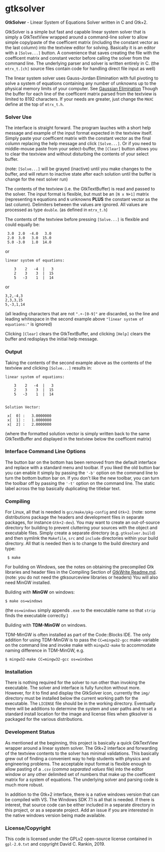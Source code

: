 # gtksolver
**GtkSolver** - Linear System of Equations Solver written in C and Gtk+2.

GtkSolver is a simple but fast and capable linear system solver that is simply a GtkTextView wrapped around a command-line solver to allow simple copy/paste of the coefficent matrix (including the constant vector as the last column) into the textview editor for solving. Basically it is an editor with a `[Solve...]` button.  A convenience that saves creating the file with the coefficent matrix and constant vector before calling the solver from the command line. The underlying parser and solver is written entirely in C. (the `mtrx_t.[ch]` source files contain code for handling direct file input as well)

The linear system solver uses Gauss-Jordan Elimination with full pivoting to solve a system of equations containing any number of unknowns up to the physical memory limits of your computer. See [Gaussian Elimination](https://en.wikipedia.org/wiki/Gaussian_elimination) Though the buffer for each line of the coefficent matrix parsed from the textview is limited to 8192 characters. If your needs are greater, just change the `MAXC` define at the top of `mtrx_t.h`.

### Solver Use

The interface is straight forward. The program lauches with a short help message and example of the input format expected in the textview itself. Simply paste your coefficent matrix with the constant vector as the final column replacing the help message and click `[Solve...]`. Or if you need to middle-mouse paste from your select-buffer, the `[Clear]` button allows you to clear the textview and without disturbing the contents of your select buffer.

(note: `[Solve...]` will be grayed (inactive) until you make changes to the buffer, and will return to inactive state after each solution until the buffer is change for the next solver run)

The contents of the textview (i.e. the GtkTextBuffer) is read and passed to the solver. The input format is flexible, but must be an `[N x N+1]` matrix (representing `N` equations and `N` unknowns **PLUS** the constant vector as the last column). Delimiters between the values are ignored. All values are processed as type `double`. (as defined in `mtrx_t.h`)

The contents of the textview before pressing `[Solve...]` is flexible and could equally be:

     3.0  2.0  -4.0   3.0
     2.0  3.0   3.0  15.0
     5.0 -3.0   1.0  14.0

or


    linear system of equations:

        3    2   -4  |   3
        2    3    3  |  15
        5   -3    1  |  14

or

    3,2,-4,3
    2,3,3,15
    5,-3,1,14

(all leading characters that are not `".+-[0-9]"` are discarded, so the line and leading whitespace in the second example above `"linear system of equations:"` is ignored)

Clicking `[Clear]` clears the GtkTextBuffer, and clicking `[Help]` clears the buffer and redisplays the initial help message.

### Output

Taking the contents of the second example above as the contents of the textview and clicking `[Solve...]` results in:

    linear system of equations:

        3    2   -4  |   3
        2    3    3  |  15
        5   -3    1  |  14


    Solution Vector:

     x[  0] :   3.0000000
     x[  1] :   1.0000000
     x[  2] :   2.0000000

(where the formatted solution vector is simply written back to the same GtkTextBuffer and displayed in the textview below the coefficent matrix)

### Interface Command Line Options

The button bar on the bottom has been removed from the default interface and replace with a standard menu and toolbar. If you liked the old button bar you can enable it simply by passing the `'-b'` option on the command line to turn the bottom button bar on. If you don't like the new toolbar, you can turn the toolbar off by passing the `'-t'` option on the command line. The static label across the top basically duplicating the titlebar text.

### Compiling

For Linux, all that is needed is `gcc/make/pkg-config` and `Gtk+2`. (note: some distributions package the headers and development files in separate packages, for instance `Gtk+2-dev`). You may want to create an out-of-source directory for building to prevent cluttering your sources with the object and executable files. Simply create a separate directory (e.g. `gtksolver.build`) and then symlink the `Makefile`, `src` and `include` directories within your build directory. All that is needed then is to change to the build directory and type:

     $ make

For building on Windows, see the notes on obtaining the precompiled Gtk libraries and header files in the Compiling Section of [GtkWrite Readme.md](https://github.com/drankinatty/gtkwrite). (note: you do not need the gtksourceview libraries or headers) You will also need MinGW installed.

Building with **MinGW** on windows:

    $ make os=windows

(the `os=windows` simply appends `.exe` to the executable name so that `strip` finds the executable correctly.)


Building with **TDM-MinGW** on windows.

TDM-MinGW is often installed as part of the Code::Blocks IDE. The only addition for using TDM-MinGW is to pass the `CC=mingw32-gcc` make-variable on the command line and invoke make with `mingw32-make` to accommodate naming difference in TDM-MinGW, e.g.

    $ mingw32-make CC=mingw32-gcc os=windows

### Installation

There is nothing required for the solver to run other than invoking the executable. The solver and interface is fully funciton without more. However, for it to find and display the GtkSolver icon, currently the `img/` directory must be installed below the current working path for the executable. The `LICENSE` file should be in the working directory. Eventually there will be additions to determine the system and user paths and to set a standard install location for the image and license files when gtksolver is packaged for the various distributions.

### Development Status

As mentioned at the beginning, this project is basically a quick GtkTextView wrapper around a linear system solver. The Gtk+2 interface and forwarding of the textview contents to the solver has minimal validations. This basically grew out of finding a convenient way to help students with physics and engineering problems. The acceptable input format is flexible enough to allow pasting of a `.csv` (*comma separated values* file) into the editor window or any other delimited set of numbers that make up the coefficent matrix for a system of equations. The underlying solver and parsing code is much more robust.

In addition to the Gtk+2 interface, there is a native windows version that can be compiled with VS. The Windows SDK 7.1 is all that is needed. If there is interest, that source code can be either included in a separate directory in this project, or as a separate project. Add an issue if you are interested in the native windows version being made available.

### License/Copyright

This code is licensed under the GPLv2 open-source license contained in `gpl-2.0.txt` and copyright David C. Rankin, 2019.
